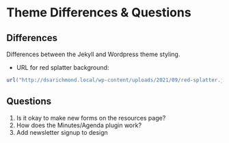 # Theme Differences & Questions



## Differences

Differences between the Jekyll and Wordpress theme styling.

- URL for red splatter background:

```cs
url("http://dsarichmond.local/wp-content/uploads/2021/09/red-splatter.jpg")
```



## Questions

1. Is it okay to make new forms on the resources page?
2. How does the Minutes/Agenda plugin work?
3. Add newsletter signup to design
